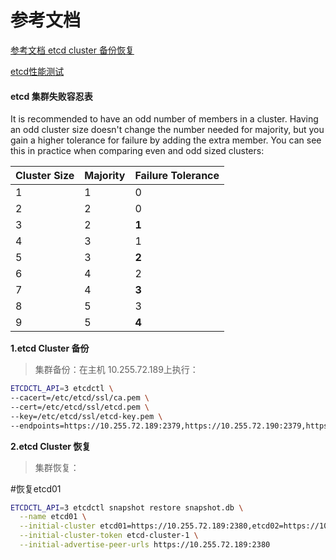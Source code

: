 # 参考文档

[参考文档 etcd cluster 备份恢复](https://github.com/coreos/etcd/blob/master/Documentation/op-guide/recovery.md)

[etcd性能测试](https://github.com/coreos/etcd/blob/master/Documentation/op-guide/performance.md)


#### etcd 集群失败容忍表

It is recommended to have an odd number of members in a cluster. Having an odd cluster size doesn't change the number needed for majority, but you gain a higher tolerance for failure by adding the extra member. You can see this in practice when comparing even and odd sized clusters:

| Cluster Size | Majority   | Failure Tolerance |
|--------------|------------|-------------------|
| 1 | 1 | 0 |
| 2 | 2 | 0 |
| 3 | 2 | **1** |
| 4 | 3 | 1 |
| 5 | 3 | **2** |
| 6 | 4 | 2 |
| 7 | 4 | **3** |
| 8 | 5 | 3 |
| 9 | 5 | **4** |


**1.etcd Cluster 备份**

>集群备份：在主机 10.255.72.189上执行：

``` bash
ETCDCTL_API=3 etcdctl \
--cacert=/etc/etcd/ssl/ca.pem \
--cert=/etc/etcd/ssl/etcd.pem \
--key=/etc/etcd/ssl/etcd-key.pem \
--endpoints=https://10.255.72.189:2379,https://10.255.72.190:2379,https://10.255.72.191:2379 snapshot save snapshot.db
```

**2.etcd Cluster 恢复**

> 集群恢复：

#恢复etcd01

``` bash
ETCDCTL_API=3 etcdctl snapshot restore snapshot.db \
  --name etcd01 \
  --initial-cluster etcd01=https://10.255.72.189:2380,etcd02=https://10.255.72.190:2380,etcd03=https://10.255.72.191:2380 \
  --initial-cluster-token etcd-cluster-1 \
  --initial-advertise-peer-urls https://10.255.72.189:2380
```
